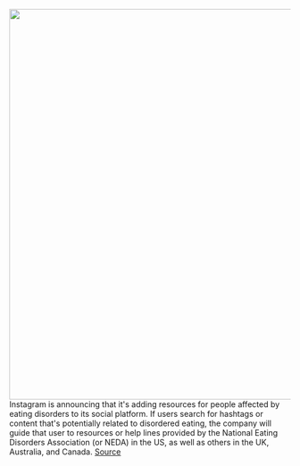 <img src='https://cdn.vox-cdn.com/thumbor/n4i-ObX9apb_uS51_Vs7H01LOYY=/0x0:1400x908/1200x800/filters:focal(588x342:812x566)/cdn.vox-cdn.com/uploads/chorus_image/image/68857098/151612295_1895260083948087_6213885929941207150_n.0.png' width='700px' /><br/>
Instagram is announcing that it's adding resources for people affected by eating disorders to its social platform. If users search for hashtags or content that's potentially related to disordered eating, the company will guide that user to resources or help lines provided by the National Eating Disorders Association (or NEDA) in the US, as well as others in the UK, Australia, and Canada.
<a href='https://www.theverge.com/2021/2/22/22295693/instagram-eating-disorder-resources-help-lines'> Source <a/>